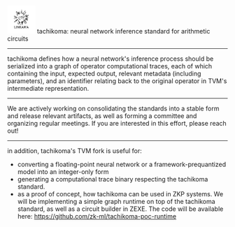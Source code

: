 <img src=https://raw.githubusercontent.com/zk-ml/linear-a-site/main/logo/linear-a-logo.png width=64/> tachikoma: neural network inference standard for arithmetic circuits


---------------

tachikoma defines how a neural network's inference process should be serialized into a graph of operator computational traces, each of which containing the input, expected output, relevant metadata (including parameters), and an identifier relating back to the original operator in TVM's intermediate representation.

---------------

We are actively working on consolidating the standards into a stable form and release relevant artifacts, as well as forming a committee and organizing regular meetings. If you are interested in this effort, please reach out!

---------------

in addition, tachikoma's TVM fork is useful for:
- converting a floating-point neural network or a framework-prequantized model into an integer-only form
- generating a computational trace binary respecting the tachikoma standard.
- as a proof of concept, how tachikoma can be used in ZKP systems. We will be implementing a simple graph runtime on top of the tachikoma standard, as well as a circuit builder in ZEXE. The code will be available here: https://github.com/zk-ml/tachikoma-poc-runtime